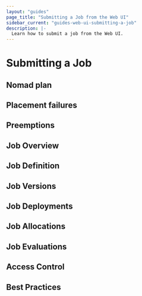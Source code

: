 ```yaml
---
layout: "guides"
page_title: "Submitting a Job from the Web UI"
sidebar_current: "guides-web-ui-submitting-a-job"
description: |-
  Learn how to submit a job from the Web UI.
---
```


# Submitting a Job

## Nomad plan

## Placement failures

## Preemptions

## Job Overview

## Job Definition

## Job Versions

## Job Deployments

## Job Allocations

## Job Evaluations

## Access Control

## Best Practices
